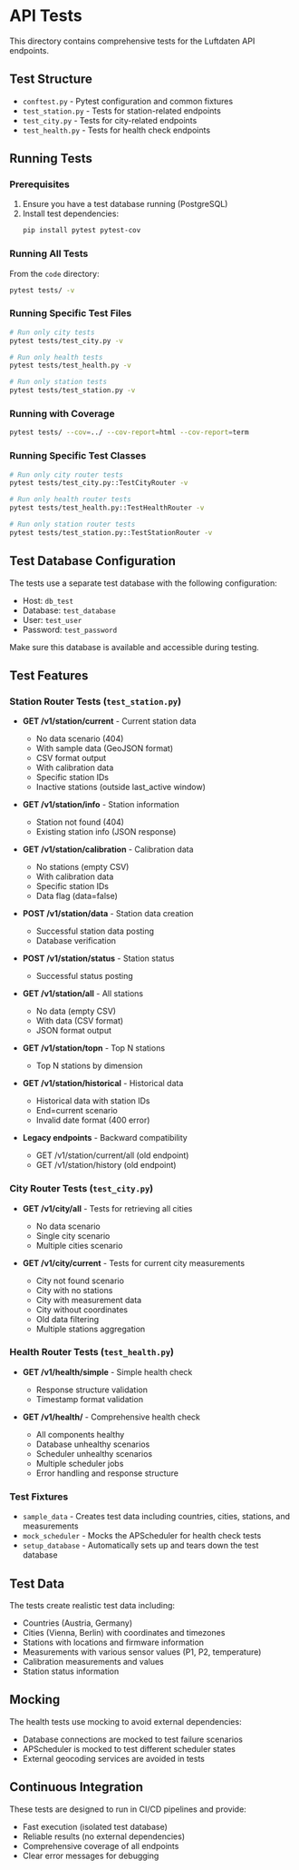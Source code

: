 # API Tests

This directory contains comprehensive tests for the Luftdaten API endpoints.

## Test Structure

- `conftest.py` - Pytest configuration and common fixtures
- `test_station.py` - Tests for station-related endpoints
- `test_city.py` - Tests for city-related endpoints  
- `test_health.py` - Tests for health check endpoints

## Running Tests

### Prerequisites

1. Ensure you have a test database running (PostgreSQL)
2. Install test dependencies:
   ```bash
   pip install pytest pytest-cov
   ```

### Running All Tests

From the `code` directory:
```bash
pytest tests/ -v
```

### Running Specific Test Files

```bash
# Run only city tests
pytest tests/test_city.py -v

# Run only health tests
pytest tests/test_health.py -v

# Run only station tests
pytest tests/test_station.py -v
```

### Running with Coverage

```bash
pytest tests/ --cov=../ --cov-report=html --cov-report=term
```

### Running Specific Test Classes

```bash
# Run only city router tests
pytest tests/test_city.py::TestCityRouter -v

# Run only health router tests
pytest tests/test_health.py::TestHealthRouter -v

# Run only station router tests
pytest tests/test_station.py::TestStationRouter -v
```

## Test Database Configuration

The tests use a separate test database with the following configuration:
- Host: `db_test`
- Database: `test_database`
- User: `test_user`
- Password: `test_password`

Make sure this database is available and accessible during testing.

## Test Features

### Station Router Tests (`test_station.py`)

- **GET /v1/station/current** - Current station data
  - No data scenario (404)
  - With sample data (GeoJSON format)
  - CSV format output
  - With calibration data
  - Specific station IDs
  - Inactive stations (outside last_active window)

- **GET /v1/station/info** - Station information
  - Station not found (404)
  - Existing station info (JSON response)

- **GET /v1/station/calibration** - Calibration data
  - No stations (empty CSV)
  - With calibration data
  - Specific station IDs
  - Data flag (data=false)

- **POST /v1/station/data** - Station data creation
  - Successful station data posting
  - Database verification

- **POST /v1/station/status** - Station status
  - Successful status posting

- **GET /v1/station/all** - All stations
  - No data (empty CSV)
  - With data (CSV format)
  - JSON format output

- **GET /v1/station/topn** - Top N stations
  - Top N stations by dimension

- **GET /v1/station/historical** - Historical data
  - Historical data with station IDs
  - End=current scenario
  - Invalid date format (400 error)

- **Legacy endpoints** - Backward compatibility
  - GET /v1/station/current/all (old endpoint)
  - GET /v1/station/history (old endpoint)

### City Router Tests (`test_city.py`)

- **GET /v1/city/all** - Tests for retrieving all cities
  - No data scenario
  - Single city scenario
  - Multiple cities scenario

- **GET /v1/city/current** - Tests for current city measurements
  - City not found scenario
  - City with no stations
  - City with measurement data
  - City without coordinates
  - Old data filtering
  - Multiple stations aggregation

### Health Router Tests (`test_health.py`)

- **GET /v1/health/simple** - Simple health check
  - Response structure validation
  - Timestamp format validation

- **GET /v1/health/** - Comprehensive health check
  - All components healthy
  - Database unhealthy scenarios
  - Scheduler unhealthy scenarios
  - Multiple scheduler jobs
  - Error handling and response structure

### Test Fixtures

- `sample_data` - Creates test data including countries, cities, stations, and measurements
- `mock_scheduler` - Mocks the APScheduler for health check tests
- `setup_database` - Automatically sets up and tears down the test database

## Test Data

The tests create realistic test data including:
- Countries (Austria, Germany)
- Cities (Vienna, Berlin) with coordinates and timezones
- Stations with locations and firmware information
- Measurements with various sensor values (P1, P2, temperature)
- Calibration measurements and values
- Station status information

## Mocking

The health tests use mocking to avoid external dependencies:
- Database connections are mocked to test failure scenarios
- APScheduler is mocked to test different scheduler states
- External geocoding services are avoided in tests

## Continuous Integration

These tests are designed to run in CI/CD pipelines and provide:
- Fast execution (isolated test database)
- Reliable results (no external dependencies)
- Comprehensive coverage of all endpoints
- Clear error messages for debugging
